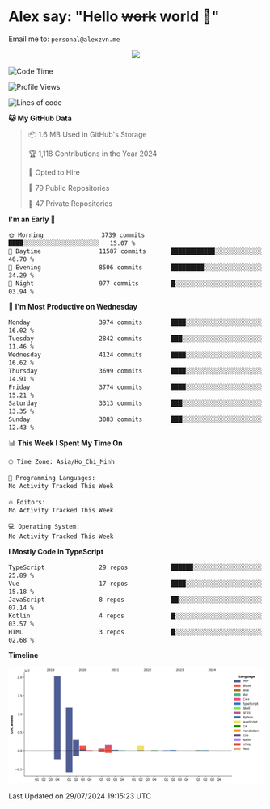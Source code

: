 # Alex say: "Hello ~~work~~ world 🐾"
Email me to: `personal@alexzvn.me`


<p align=center>
  <a href="https://skillicons.dev">
    <img src="https://skillicons.dev/icons?i=ts,js,php,nodejs,bun,vue,nuxt,react,svelte,tauri,laravel,rust,mongodb,docker,electron,redis,rabbitmq,tailwind,git,cloudflare,elysia,mysql,nginx,rollupjs,sentry,ubuntu,yarn,html,css,vite" />
  </a>
</p>

<!--START_SECTION:waka-->
![Code Time](http://img.shields.io/badge/Code%20Time-1%2C066%20hrs%2055%20mins-blue)

![Profile Views](http://img.shields.io/badge/Profile%20Views-0-blue)

![Lines of code](https://img.shields.io/badge/From%20Hello%20World%20I%27ve%20Written-40.5%20million%20lines%20of%20code-blue)

**🐱 My GitHub Data** 

> 📦 1.6 MB Used in GitHub's Storage 
 > 
> 🏆 1,118 Contributions in the Year 2024
 > 
> 💼 Opted to Hire
 > 
> 📜 79 Public Repositories 
 > 
> 🔑 47 Private Repositories 
 > 
**I'm an Early 🐤** 

```text
🌞 Morning                3739 commits        ████░░░░░░░░░░░░░░░░░░░░░   15.07 % 
🌆 Daytime                11587 commits       ████████████░░░░░░░░░░░░░   46.70 % 
🌃 Evening                8506 commits        █████████░░░░░░░░░░░░░░░░   34.29 % 
🌙 Night                  977 commits         █░░░░░░░░░░░░░░░░░░░░░░░░   03.94 % 
```
📅 **I'm Most Productive on Wednesday** 

```text
Monday                   3974 commits        ████░░░░░░░░░░░░░░░░░░░░░   16.02 % 
Tuesday                  2842 commits        ███░░░░░░░░░░░░░░░░░░░░░░   11.46 % 
Wednesday                4124 commits        ████░░░░░░░░░░░░░░░░░░░░░   16.62 % 
Thursday                 3699 commits        ████░░░░░░░░░░░░░░░░░░░░░   14.91 % 
Friday                   3774 commits        ████░░░░░░░░░░░░░░░░░░░░░   15.21 % 
Saturday                 3313 commits        ███░░░░░░░░░░░░░░░░░░░░░░   13.35 % 
Sunday                   3083 commits        ███░░░░░░░░░░░░░░░░░░░░░░   12.43 % 
```


📊 **This Week I Spent My Time On** 

```text
🕑︎ Time Zone: Asia/Ho_Chi_Minh

💬 Programming Languages: 
No Activity Tracked This Week

🔥 Editors: 
No Activity Tracked This Week

💻 Operating System: 
No Activity Tracked This Week
```

**I Mostly Code in TypeScript** 

```text
TypeScript               29 repos            ██████░░░░░░░░░░░░░░░░░░░   25.89 % 
Vue                      17 repos            ████░░░░░░░░░░░░░░░░░░░░░   15.18 % 
JavaScript               8 repos             ██░░░░░░░░░░░░░░░░░░░░░░░   07.14 % 
Kotlin                   4 repos             █░░░░░░░░░░░░░░░░░░░░░░░░   03.57 % 
HTML                     3 repos             █░░░░░░░░░░░░░░░░░░░░░░░░   02.68 % 
```



**Timeline**

![Lines of Code chart](https://raw.githubusercontent.com/alexzvn/alexzvn/main/assets/bar_graph.png)


 Last Updated on 29/07/2024 19:15:23 UTC
<!--END_SECTION:waka-->
